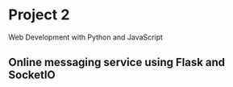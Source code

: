 # Project 2

Web Development with Python and JavaScript

## Online messaging service using Flask and SocketIO